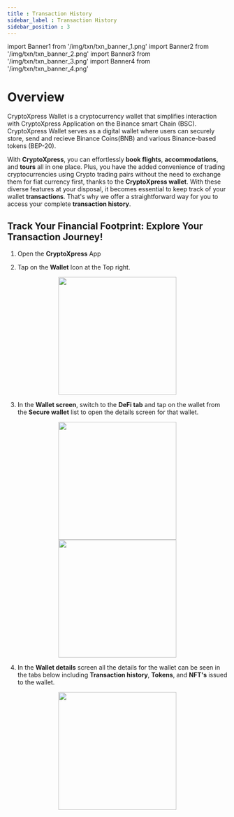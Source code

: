 ```yaml
---
title : Transaction History
sidebar_label : Transaction History
sidebar_position : 3
---
```


import Banner1 from '/img/txn/txn_banner_1.png'
import Banner2 from '/img/txn/txn_banner_2.png'
import Banner3 from '/img/txn/txn_banner_3.png'
import Banner4 from '/img/txn/txn_banner_4.png'

<!--BODY-->

# Overview

<div className="overview-header">
  <div>
    <p>
      <span className="font-bold text-xl ">CryptoXpress</span> Wallet is a cryptocurrency wallet that simplifies interaction with CryptoXpress Application on the Binance smart Chain (BSC). CryptoXpress Wallet serves as a digital wallet where users can securely store, send and recieve Binance Coins(BNB) and various Binance-based tokens (BEP-20).
    </p>
    <p>
      With <b>CryptoXpress</b>, you can effortlessly <b>book flights</b>, <b>accommodations</b>, and <b>tours</b> all in one place. Plus, you have the added convenience of trading cryptocurrencies using Crypto trading pairs without the need to exchange them for fiat currency first, thanks to the <b>CryptoXpress wallet</b>. With these diverse features at your disposal, it becomes essential to keep track of your wallet <b>transactions</b>. That's why we offer a straightforward way for you to access your complete <b>transaction history</b>.
    </p>
  </div>
</div>

## Track Your Financial Footprint: Explore Your Transaction Journey!

1. Open the **CryptoXpress** App

2. Tap on the **Wallet** Icon at the Top right.

<center>
<img src={Banner1} width="270" />
</center>

3. In the **Wallet screen**, switch to the **DeFi tab** and tap on the wallet from the **Secure wallet** list to open the details screen for that wallet.

<center>
    <div className="items-center">
        <img src={Banner2} width="270" style={{"margin" : "5px 10px 5px 5px"}} />
        <img src={Banner3} width="270" style={{"margin" : "5px 5px 5px 10px"}} />
    </div>
</center>


4. In the **Wallet details** screen all the details for the wallet can be seen in the tabs below including **Transaction history**, **Tokens**, and **NFT's** issued to the wallet.

<center>
<img src={Banner4} width="270" />
</center>